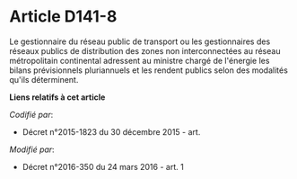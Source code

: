 # Article D141-8

Le gestionnaire du réseau public de transport ou les gestionnaires des réseaux publics de distribution des zones non
interconnectées au réseau métropolitain continental adressent au ministre chargé de l'énergie les bilans prévisionnels
pluriannuels et les rendent publics selon des modalités qu'ils déterminent.

**Liens relatifs à cet article**

_Codifié par_:

  - Décret n°2015-1823 du 30 décembre 2015 - art.

_Modifié par_:

  - Décret n°2016-350 du 24 mars 2016 - art. 1
